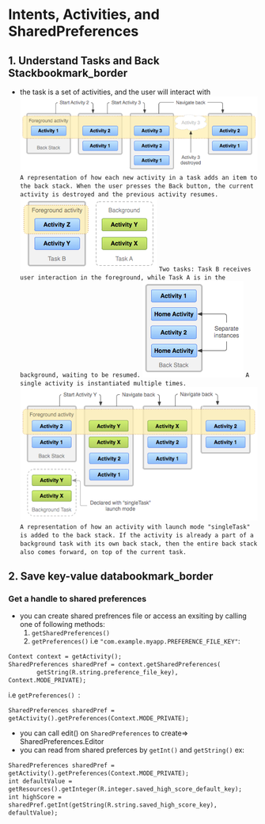 # Intents, Activities, and SharedPreferences
## 1. Understand Tasks and Back Stackbookmark_border
- the task is a set of activities, and the user will interact with
![](img/diagram_backstack.png)
`A representation of how each new activity in a task adds an item to the back stack. When the user presses the Back button, the current activity is destroyed and the previous activity resumes.`
![](img/27b.png)
`Two tasks: Task B receives user interaction in the foreground, while Task A is in the background, waiting to be resumed.`
![](img/27c.png)
`A single activity is instantiated multiple times.`
![](img/27d.png)
`A representation of how an activity with launch mode "singleTask" is added to the back stack. If the activity is already a part of a background task with its own back stack, then the entire back stack also comes forward, on top of the current task.`
## 2. Save key-value databookmark_border
### Get a handle to shared preferences
- you can create shared prefrences file or access an exsiting by calling one of following methods:
  1. `getSharedPreferences()`
  1. `getPreferences()`
i.e `"com.example.myapp.PREFERENCE_FILE_KEY"`: 
```
Context context = getActivity();
SharedPreferences sharedPref = context.getSharedPreferences(
        getString(R.string.preference_file_key), Context.MODE_PRIVATE);
```

i.e `getPreferences() `: 
```
SharedPreferences sharedPref = getActivity().getPreferences(Context.MODE_PRIVATE);

```
- you can call edit() on `SharedPreferences` to create=> SharedPreferences.Editor
- you can read from shared preferces by `getInt()` and `getString()`
ex:
```
SharedPreferences sharedPref = getActivity().getPreferences(Context.MODE_PRIVATE);
int defaultValue = getResources().getInteger(R.integer.saved_high_score_default_key);
int highScore = sharedPref.getInt(getString(R.string.saved_high_score_key), defaultValue);
```
